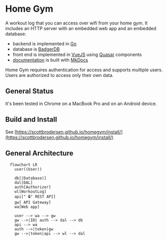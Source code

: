 # Home Gym

A workout log that you can access over wifi from your home gym. It includes an HTTP server with an embedded web app and an embedded database:

- backend is implemented in [Go](https://go.dev/)
- database is [BadgerDB](https://dgraph.io/docs/badger/)
- front end is implemented in [VueJS](https://vuejs.org/) using [Quasar](https://quasar.dev/) components
- [documentation](https://scottbrodersen.github.io/homegym/) is built with [MkDocs](https://www.mkdocs.org/)

Home Gym requires authentication for access and supports multiple users. Users are authorized to access only their own data.

## General Status

It's been tested in Chrome on a MacBook Pro and on an Android device.

## Build and Install

See [https://scottbrodersen.github.io/homegym/install/](https://scottbrodersen.github.io/homegym/install/)

## General Architecture

```mermaid
  flowchart LR
    user((User))

    db[(Database)]
    dal[DAL]
    auth[Authorizer]
    wl[WorkoutLog]
    api[" 🔒" REST API]
    gw[ API Gateway]
    wa[Web app]

    user --> wa --> gw
    gw -->|ID| auth --> dal --> db
    api --> wa
    auth -->|token|gw
    gw -->|token|api --> wl --> dal
```
